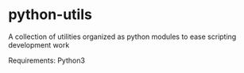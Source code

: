 # python-utils
A collection of utilities organized as python modules to ease scripting development work

Requirements:
Python3
